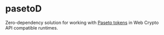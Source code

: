 # pasetoD

Zero-dependency solution for working with [Paseto tokens](https://github.com/paseto-standard/paseto-spec) in Web Crypto API compatible runtimes.


